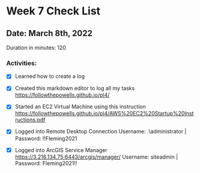 # Week 7 Check List
<h2>Date: March 8th, 2022</h2>
Duration in minutes: 120<br>
<h3>Activities:</h3>


- [X] Learned how to create a log
- [X] Created this markdown editor to log all my tasks https://followthepowells.github.io/pl4/
- [X] Started an EC2 Virtual Machine using this instruction https://followthepowells.github.io/pl4/AWS%20EC2%20Startup%20Instructions.pdf
- [X] Logged into Remote Desktop Connection Username: .\administrator | Password: !!Fleming2021
- [X] Logged into ArcGIS Service Manager https://3.216.134.75:6443/arcgis/manager/ Username: siteadmin | Password: Fleming2021!!
          
